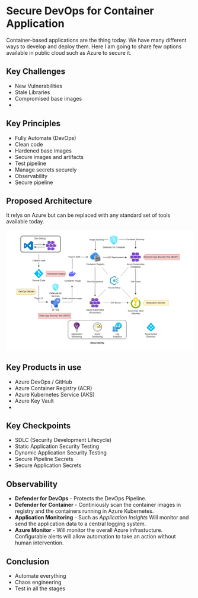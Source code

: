 # Secure DevOps for Container Application

Container-based applications are the thing today. We have many different ways to develop and deploy them. Here I am going to share few options available in public cloud such as Azure to secure it. 

## Key Challenges
- New Vulnerabilities
- Stale Libraries
- Compromised base images
-  

## Key Principles 
- Fully Automate (DevOps)
- Clean code
- Hardened base images
- Secure images and artifacts
- Test pipeline 
- Manage secrets securely
- Observability 
- Secure pipeline 

## Proposed Architecture 
It relys on Azure but can be replaced with any standard set of tools available today.

![](ConatinerDevSecOps.png)

## Key Products in use
- Azure DevOps / GitHub
- Azure Container Registry (ACR)
- Azure Kubernetes Service (AKS)
- Azure Key Vault 
- 

## Key Checkpoints
- SDLC (Security Development Lifecycle)
- Static Application Security Testing
- Dynamic Application Security Testing 
- Secure Pipeline Secrets
- Secure Application Secrets


## Observability 
- **Defender for DevOps** - Protects the DevOps Pipeline. 
- **Defender for Container** - Continiously scan the container images in registry and the containers running in Azure Kubernetes.
- **Application Monitoring** - Such as *Application Insights* Will monitor and send the application data to a central logging system.
- **Azure Monitor** - Will monitor the overall Azure infrastucture. Configurable alerts will allow automation to take an action without human intervention.   

## Conclusion
- Automate everything
- Chaos engineering
- Test in all the stages